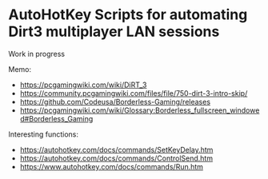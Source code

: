 # AutoHotKey Scripts for automating Dirt3 multiplayer LAN sessions
Work in progress


Memo:
  * https://pcgamingwiki.com/wiki/DiRT_3
  * https://community.pcgamingwiki.com/files/file/750-dirt-3-intro-skip/
  * https://github.com/Codeusa/Borderless-Gaming/releases
  * https://pcgamingwiki.com/wiki/Glossary:Borderless_fullscreen_windowed#Borderless_Gaming


Interesting functions: 
  * https://autohotkey.com/docs/commands/SetKeyDelay.htm
  * https://autohotkey.com/docs/commands/ControlSend.htm
  * https://www.autohotkey.com/docs/commands/Run.htm
